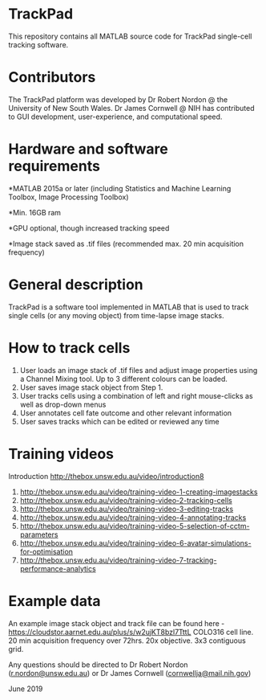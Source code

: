 # TrackPad
This repository contains all MATLAB source code for TrackPad single-cell tracking software. 

# Contributors 
The TrackPad platform was developed by Dr Robert Nordon @ the University of New South Wales. 
Dr James Cornwell @ NIH has contributed to GUI development, user-experience, and computational speed.  

# Hardware and software requirements
*MATLAB 2015a or later (including Statistics and Machine Learning Toolbox, Image Processing Toolbox)

*Min. 16GB ram

*GPU optional, though increased tracking speed

*Image stack saved as .tif files (recommended max. 20 min acquisition frequency)

# General description
TrackPad is a software tool implemented in MATLAB that is used to track single cells (or any moving object) from time-lapse image stacks. 

# How to track cells
1. User loads an image stack of .tif files and adjust image properties using a Channel Mixing tool. Up to 3 different colours can     be loaded.
2. User saves image stack object from Step 1. 
3. User tracks cells using a combination of left and right mouse-clicks as well as drop-down menus
4. User annotates cell fate outcome and other relevant information
5. User saves tracks which can be edited or reviewed any time

# Training videos
Introduction http://thebox.unsw.edu.au/video/introduction8
1. http://thebox.unsw.edu.au/video/training-video-1-creating-imagestacks
2. http://thebox.unsw.edu.au/video/training-video-2-tracking-cells
3. http://thebox.unsw.edu.au/video/training-video-3-editing-tracks
4. http://thebox.unsw.edu.au/video/training-video-4-annotating-tracks
5. http://thebox.unsw.edu.au/video/training-video-5-selection-of-cctm-parameters
6. http://thebox.unsw.edu.au/video/training-video-6-avatar-simulations-for-optimisation
7. http://thebox.unsw.edu.au/video/training-video-7-tracking-performance-analytics

# Example data
An example image stack object and track file can be found here - https://cloudstor.aarnet.edu.au/plus/s/w2ujKT8bzl7TttL
COLO316 cell line. 20 min acquisition frequency over 72hrs. 20x objective. 3x3 contiguous grid.  

Any questions should be directed to Dr Robert Nordon (r.nordon@unsw.edu.au) or Dr James Cornwell (cornwellja@mail.nih.gov)

June 2019
